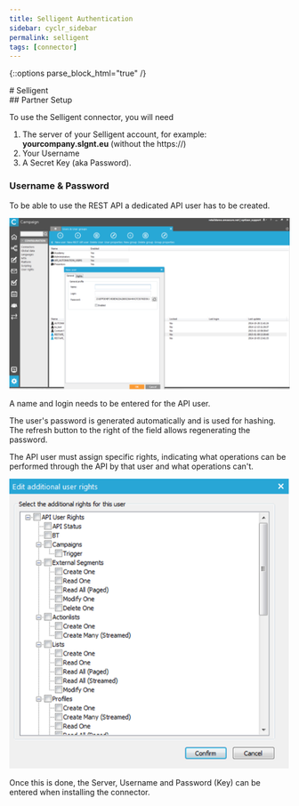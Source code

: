 ```yaml
---
title: Selligent Authentication
sidebar: cyclr_sidebar
permalink: selligent
tags: [connector]
---
```

{::options parse_block_html="true" /}
<section class="card py-5 my-5">
# Selligent


</section>
<section class="card py-5 my-5">
## Partner Setup

To use the Selligent connector, you will need 

1. The server of your Selligent account, for example: **yourcompany.slgnt.eu** (without the https://)
2. Your Username
3. A Secret Key (aka Password).

### Username & Password

To be able to use the REST API a dedicated API user has to be created.

![connector setup](./images/APIUserCreate.png)

A name and login needs to be entered for the API user. 

The user's password is generated automatically and is used for hashing. The refresh button to the right of the field allows regenerating the password.

The API user must assign specific rights, indicating what operations can be performed through the API by that user and what operations can't.

![connector setup](./images/APIUserRights.png)

Once this is done, the Server, Username and Password (Key) can be entered when installing the connector.

</section>

